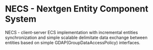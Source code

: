# NECS - Nextgen Entity Component System
NECS - client-server ECS implementation with incremental entities synchronization and simple scalable delimitate data exchange between entities based on simple GDAP(GroupDataAccessPolicy) interfaces.
